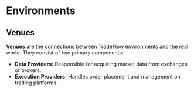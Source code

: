 # Environments

## Venues

**Venues** are the connections between TradeFlow environments and the real world. They consist of two primary components:

- **Data Providers:** Responsible for acquiring market data from exchanges or brokers.
- **Execution Providers:** Handles order placement and management on trading platforms.
